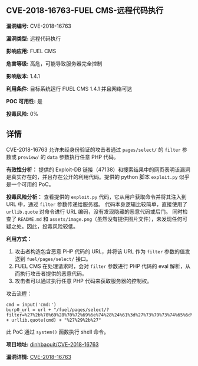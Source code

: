 ## CVE-2018-16763-FUEL CMS-远程代码执行

**漏洞编号:** CVE-2018-16763

**漏洞类型:** 远程代码执行

**影响应用:** FUEL CMS

**危害等级:** 高危，可能导致服务器完全控制

**影响版本:** 1.4.1

**利用条件:** 目标系统运行 FUEL CMS 1.4.1 并且网络可达

**POC 可用性:** 是

**投毒风险:** 0%

## 详情

CVE-2018-16763 允许未经身份验证的攻击者通过 `pages/select/` 的 `filter` 参数或 `preview/` 的 `data` 参数执行任意 PHP 代码。 

**有效性分析：**
提供的 Exploit-DB 链接（47138）和搜索结果中的网页表明该漏洞是真实存在的，并且存在公开的利用代码。提供的 python 脚本 `exploit.py` 似乎是一个可用的 PoC。

**投毒风险分析：**
查看提供的 `exploit.py` 代码，它从用户获取命令并将其注入到 URL 中，通过 `filter` 参数传递给服务器。 代码本身逻辑比较简单，直接使用了 `urllib.quote` 对命令进行 URL 编码，没有发现隐藏的恶意代码或后门。 同时检查了 `README.md` 和 `assets/image.png`（虽然没有提供图片文件），未发现任何可疑之处。因此，投毒风险较低。

**利用方式：**
1.  攻击者构造包含恶意 PHP 代码的 URL，并将该 URL 作为 `filter` 参数的值发送到 `fuel/pages/select/` 接口。 
2.  FUEL CMS 在处理请求时，会对 `filter` 参数进行 PHP 代码的 eval 解析，从而执行攻击者提供的恶意代码。
3.  攻击者可以通过执行任意 PHP 代码来获取服务器的控制权。

攻击流程：
```
cmd = input('cmd:')
burp0_url = url + "/fuel/pages/select/?filter=%27%2b%70%69%28%70%72%69%6e%74%28%24%61%3d%27%73%79%73%74%65%6d%27%29%29%2b%24%61%28%27" + urllib.quote(cmd) + "%27%29%2b%27"
```

此 PoC 通过 `system()` 函数执行 shell 命令。



**项目地址:** [dinhbaouit/CVE-2018-16763](https://github.com/dinhbaouit/CVE-2018-16763)

**漏洞详情:** [CVE-2018-16763](https://nvd.nist.gov/vuln/detail/CVE-2018-16763)